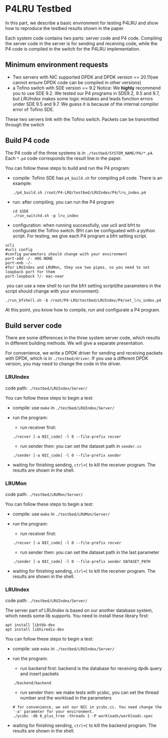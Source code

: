 # P4LRU Testbed

In this part, we describe a basic environment for testing P4LRU and show how to reproduce the testbed results shown in the paper.

Each system code contains two parts: server code and P4 code. Compiling the server code in the server is for sending and receiving code, while the P4 code is compiled in the switch for the P4LRU implementation.



## Minimum environment requests

+ Two servers with NIC supported DPDK and DPDK version == 20.11(we cannot ensure DPDK code can be compiled in other versions)
+ a Tofino switch with SDE version == 9.2 
Notice: We **highly** recommend you to use SDE 9.2. We tested our P4 programs in SDE9.2, 9.5 and 9.7, but *LRUIndex* makes some logic mistakes and leads function errors under SDE 9.5 and 9.7. We guess it is because of the internal compilor error of Tofino SDE.

These two servers link with the Tofino switch. Packets can be transmitted through the switch



## Build P4 code

The P4 code of the three systems is in `./testbed/SYSTEM_NAME/P4/*.p4`. Each `*.p4` code corresponds the result line in the paper.

You can follow these steps to build and run the P4 program:

+ compile: Tofino SDE has `p4_build.sh` for compiling p4 code. There is an example:

  ```shell
  ./p4_build.sh /root/P4-LRU/testbed/LRUIndex/P4/lru_index.p4
  ```

+ run:  after compiling, you can run the P4 program

  ```shell
  cd $SDE
  ./run_switchd.sh -p lru_index
  ```

+ configuration: when running successfully, use ucli and bfrt to configurate the Tofino switch. Bfrt can be configuated with a python script. For testing, we give each P4 program a bfrt setting script.

```shell
ucli
#ucli config
#config parameters should change with your environment
port-add -/- 40G NONE
port-enb -/-
#for LRUIndex and LRUMon, they use two pipes, so you need to set loopback port for them
port-loopback ?/- mac-near
```

​	you can use a new shell to run the bfrt setting script(the parameters in the script should change with your environment):

```shell
./run_bfshell.sh -b /root/P4-LRU/testbed/LRUIndex/P4/set_lru_index.p4
```

At this point, you know how to compile, run and configurate a P4 program.



## Build server code

There are some differences in the three system server code, which results in different building methods. We will give a separate presentation.

For convenience, we write a DPDK driver for sending and receiving packets with DPDK, which is in `./testbed/driver`. If you use a different DPDK version, you may need to change the code in the driver.



### LRUIndex

code path: `./testbed/LRUIndex/Server/`

You can follow these steps to begin a test:

+ compile: use `make` in `./testbed/LRUIndex/Server/`

+ run the program:

  + run receiver first: 

  ```shell
  ./recver [-a NIC_code] -l 0 --file-prefix recver
  ```

  + run sender then: you can set the dataset path in `sender.cc`

  ```shell
  ./sender [-a NIC_code] -l 0 --file-prefix sender
  ```

+ waiting for finishing sending, `ctrl+C` to kill the receiver program. The results are shown in the shell.



### LRUMon

code path: `./testbed/LRUMon/Server/`

You can follow these steps to begin a test:

+ compile: use `make` in `./testbed/LRUMon/Server/`

+ run the program:

  + run receiver first: 

  ```shell
  ./recver [-a NIC_code] -l 0 --file-prefix recver
  ```

  + run sender then: you can set the dataset path in the last parameter

  ```shell
  ./sender [-a NIC_code] -l 0 --file-prefix sender DATASET_PATH
  ```

+ waiting for finishing sending, `ctrl+C` to kill the receiver program. The results are shown in the shell.


### LRUIndex

code path: `./testbed/LRUIndex/Server/`

The server part of LRUIndex is based on our another database system, which needs some lib supports. You need to install these library first:
```shell
apt install libtbb-dev
apt install libhiredis-dev
```

You can follow these steps to begin a test:

+ compile: use `make` in `./testbed/LRUIndex/Server/`

+ run the program:

  + run backend first: backend is the database for receiving dpdk query and insert packets

  ```shell
  ./backend/backend
  ```

  + run sender then: we make tests with ycsbc, you can set the thread number and the workload in the parameters

  ```shell
  # for convenience, we set our NIC in ycsbc.cc. You need change the '-a' parameter for your environment.
  ./ycsbc -db b_plus_tree -threads 1 -P workloads/workloadc.spec
  ```

+ waiting for finishing sending, `ctrl+C` to kill the backend program. The results are shown in the shell.

